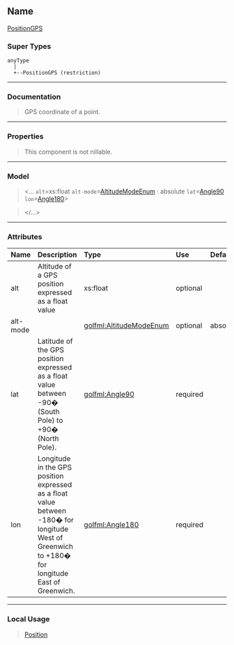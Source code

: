 ## Name ##

[PositionGPS](CPositionGPS.md)
### Super Types ###
```
anyType
  |
  +--PositionGPS (restriction)
```


---


### Documentation ###


> GPS coordinate of a point.


---



### Properties ###

> This component is not nillable.

---


### Model ###

> <...  `alt`=xs:float  `alt-mode`=[AltitudeModeEnum](SAltitudeModeEnum.md) : absolute  `lat`=[Angle90](SAngle90.md)  `lon`=[Angle180](SAngle180.md)>

> </...>

---


### Attributes ###

| **Name** | **Description** | **Type** | **Use** | **Default** | **Fixed** | **Form** |
|:---------|:----------------|:---------|:--------|:------------|:----------|:---------|
| alt      |  Altitude of a GPS position expressed as a float value | xs:float | optional |             |           | unqualified |
| alt-mode |                 | [golfml:AltitudeModeEnum](SAltitudeModeEnum.md) | optional | absolute    |           | unqualified |
| lat      |  				Latitude of the GPS position expressed as a float value between -90� (South Pole) to +90� (North Pole).			 | [golfml:Angle90](SAngle90.md) | required |             |           | unqualified |
| lon      |  				Longitude in the GPS position expressed as a float value between -180� for longitude West of Greenwich				to +180� for longitude East of Greenwich.			 | [golfml:Angle180](SAngle180.md) | required |             |           | unqualified |


---


### Local Usage ###
> [Position](CPosition.md)